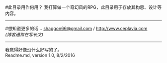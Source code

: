 #此目录用作何用？
我打算做一个奇幻风的RPG，此目录用于存放其构思、设计等内容。

---

#想知道更多的话…
<shaggon66@gmail.com> / <http://www.ceplavia.com>  
*(博客通常在写长文)*

---
我觉得好像没什么好写的了。  
Readme.md, version 1.0, 8/2/2016